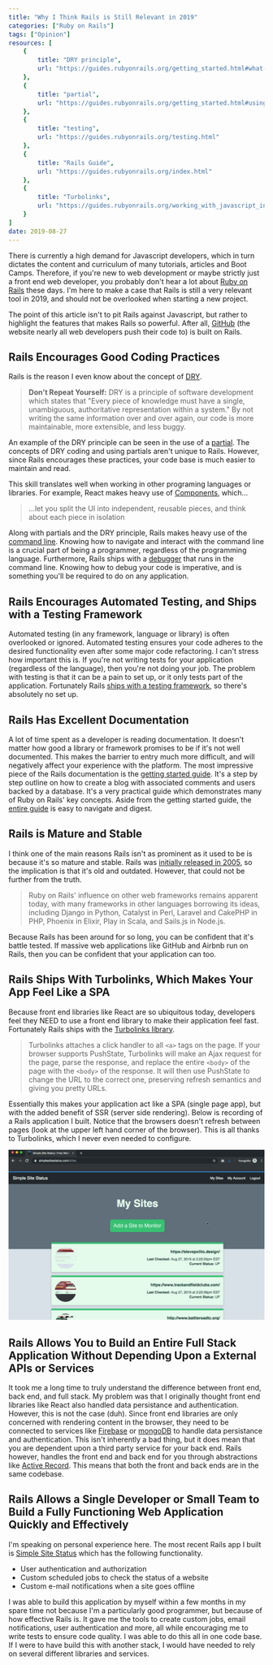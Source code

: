 ```yaml
---
title: "Why I Think Rails is Still Relevant in 2019"
categories: ["Ruby on Rails"]
tags: ["Opinion"]
resources: [
    {
        title: "DRY principle",
        url: "https://guides.rubyonrails.org/getting_started.html#what-is-rails-questionmark"
    },
    {
        title: "partial",
        url: "https://guides.rubyonrails.org/getting_started.html#using-partials-to-clean-up-duplication-in-views"
    },
    {
        title: "testing",
        url: "https://guides.rubyonrails.org/testing.html"
    },
    {
        title: "Rails Guide",
        url: "https://guides.rubyonrails.org/index.html"
    },
    {
        title: "Turbolinks",
        url: "https://guides.rubyonrails.org/working_with_javascript_in_rails.html#turbolinks"
    }
]
date: 2019-08-27
---
```


There is currently a high demand for Javascript developers, which in turn dictates the content and curriculum of many tutorials, articles and Boot Camps. Therefore, if you're new to web development or maybe strictly just a front end web developer, you probably don't hear a lot about [Ruby on Rails](https://rubyonrails.org) these days. I'm here to make a case that Rails is still a very relevant tool in 2019, and should not be overlooked when starting a new project.

The point of this article isn't to pit Rails against Javascript, but rather to highlight the features that makes Rails so powerful. After all, [GitHub](https://github.com) (the website nearly all web developers push their code to) is built on Rails.

## Rails Encourages Good Coding Practices

Rails is the reason I even know about the concept of [DRY](https://guides.rubyonrails.org/getting_started.html#what-is-rails-questionmark). 

> **Don't Repeat Yourself:** DRY is a principle of software development which states that "Every piece of knowledge must have a single, unambiguous, authoritative representation within a system." By not writing the same information over and over again, our code is more maintainable, more extensible, and less buggy.

An example of the DRY principle can be seen in the use of a [partial](https://guides.rubyonrails.org/getting_started.html#using-partials-to-clean-up-duplication-in-views). The concepts of DRY coding and using partials aren't unique to Rails. However, since Rails encourages these practices, your code base is much easier to maintain and read.

This skill translates well when working in other programing languages or libraries. For example, React makes heavy use of [Components](https://reactjs.org/docs/components-and-props.html#extracting-components), which...

> ...let you split the UI into independent, reusable pieces, and think about each piece in isolation

Along with partials and the DRY principle, Rails makes heavy use of the [command line](https://guides.rubyonrails.org/command_line.html). Knowing how to navigate and interact with the command line is a crucial part of being a programmer, regardless of the programming language. Furthermore, Rails ships with a [debugger](https://guides.rubyonrails.org/debugging_rails_applications.html#debugging-with-the-byebug-gem) that runs in the command line. Knowing how to debug your code is imperative, and is something you'll be required to do on any application.

## Rails Encourages Automated Testing, and Ships with a Testing Framework

Automated testing (in any framework, language or library) is often overlooked or ignored. Automated testing ensures your code adheres to the desired functionality even after some major code refactoring. I can't stress how important this is. If you're not writing tests for your application (regardless of the language), then you're not doing your job. The problem with testing is that it can be a pain to set up, or it only tests part of the application. Fortunately Rails [ships with a testing framework](https://guides.rubyonrails.org/testing.html#introduction-to-testing), so there's absolutely no set up.

## Rails Has Excellent Documentation

A lot of time spent as a developer is reading documentation. It doesn't matter how good a library or framework promises to be if it's not well documented. This makes the barrier to entry much more difficult, and will negatively affect your experience with the platform. The most impressive piece of the Rails documentation is the [getting started guide](https://guides.rubyonrails.org/getting_started.html). It's a step by step outline on how to create a blog with associated comments and users backed by a database. It's a very practical guide which demonstrates many of Ruby on Rails' key concepts. Aside from the getting started guide, the [entire guide](https://guides.rubyonrails.org/index.html) is easy to navigate and digest.

## Rails is Mature and Stable

I think one of the main reasons Rails isn't as prominent as it used to be is because it's so mature and stable. Rails was [initially released in 2005](https://en.wikipedia.org/wiki/Ruby_on_Rails), so the implication is that it's old and outdated. However, that could not be further from the truth.

>  Ruby on Rails' influence on other web frameworks remains apparent today, with many frameworks in other languages borrowing its ideas, including Django in Python, Catalyst in Perl, Laravel and CakePHP in PHP, Phoenix in Elixir, Play in Scala, and Sails.js in Node.js.

Because Rails has been around for so long, you can be confident that it's battle tested. If massive web applications like GitHub and Airbnb run on Rails, then you can be confident that your application can too.

## Rails Ships With Turbolinks, Which Makes Your App Feel Like a SPA

Because front end libraries like React are so ubiquitous today, developers feel they NEED to use a front end library to make their application feel fast. Fortunately Rails ships with the [Turbolinks library](https://guides.rubyonrails.org/working_with_javascript_in_rails.html#turbolinks).

> Turbolinks attaches a click handler to all `<a>` tags on the page. If your browser supports PushState, Turbolinks will make an Ajax request for the page, parse the response, and replace the entire `<body>` of the page with the `<body>` of the response. It will then use PushState to change the URL to the correct one, preserving refresh semantics and giving you pretty URLs.

Essentially this makes your application act like a SPA (single page app), but with the added benefit of SSR (server side rendering). Below is recording of a Rails application I built. Notice that the browsers doesn't refresh between pages (look at the upper left hand corner of the browser). This is all thanks to Turbolinks, which I never even needed to configure.

![turbolinks demo](/assets/images/posts/why-i-think-rails-is-still-relevant-in-2019/turbolinks-demo.gif)

## Rails Allows You to Build an Entire Full Stack Application Without Depending Upon a External APIs or Services

It took me a long time to truly understand the difference between front end, back end, and full stack. My problem was that I originally thought front end libraries like React also handled data persistance and authentication. However, this is not the case (duh). Since front end libraries are only concerned with rendering content in the browser, they need to be connected to services like [Firebase](https://firebase.google.com/) or [mongoDB](https://www.mongodb.com) to handle data persistance and authentication. This isn't inherently a bad thing, but it does mean that you are dependent upon a third party service for your back end. Rails however, handles the front end and back end for you through abstractions like [Active Record](https://guides.rubyonrails.org/active_record_basics.html). This means that both the front and back ends are in the same codebase.

## Rails Allows a Single Developer or Small Team to Build a Fully Functioning Web Application Quickly and Effectively

I'm speaking on personal experience here. The most recent Rails app I built is [Simple Site Status](https://www.simplesitestatus.com/) which has the following functionality.

- User authentication and authorization
- Custom scheduled jobs to check the status of a website
- Custom e-mail notifications when a site goes offline

I was able to build this application by myself within a few months in my spare time not because I'm a particularly good programmer, but because of how effective Rails is. It gave me the tools to create custom jobs, email notifications, user authentication and more, all while encouraging me to write tests to ensure code quality. I was able to do this all in one code base. If I were to have build this with another stack, I would have needed to rely on several different libraries and services.